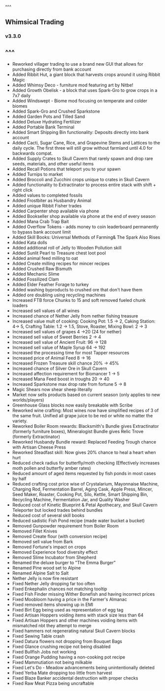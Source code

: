 ^^^
## Whimsical Trading
### v3.3.0
^^^
--- 
- Reworked villager trading to use a brand new GUI that allows for purchasing directly from bank account
- Added Ribbit Hut, a giant block that harvests crops around it using Ribbit Magic
- Added Whimsy Deco - furniture mod featuring art by Nitbe!
- Added Growth Obelisk - a block that uses Spark-Gro to grow crops in a 7x7 daily
- Added Windswept - Biome mod focusing on temperate and colder biomes
- Added Spark-Gro and Crushed Sparkstone
- Added Garden Pots and Tilled Sand 
- Added Deluxe Hydrating Fertilizer
- Added Portable Bank Terminal
- Added Smart Shipping Bin functionality: Deposits directly into bank account
- Added Cacti, Sugar Cane, Rice, and Grapevine Stems and Lattices to the daily cycle. The first three will still grow without farmland until 4.0 for backwards compat.
- Added Supply Crates to Skull Cavern that rarely spawn and drop rare seeds, materials, and other useful items
- Added Recall Potions that teleport you to your spawn
- Added Turnips to market
- Added Broccoli and Zucchini crops unique to crates in Skull Cavern
- Added functionality to Extractinator to process entire stack with shift + right click
- Added values to completed fossils
- Added Frostbiter as Husbandry Animal
- Added unique Ribbit Fisher trades
- Added Carpenter shop available via phone
- Added Bookseller shop available via phone at the end of every season
- Added Mana Crab Trap Bait
- Added Overflow Tokens - adds money to coin leaderboard permanently to bypass bank account limit
- Added Skill Books: Universal Methods of Farming& The Spark Also Rises
- Added Kata dolls
- Added additional roll of Jelly to Wooden Pollution skill
- Added Sunlit Pearl to Treasure chest loot pool
- Added animal feed milling to oat
- Added Create milling recipes for mincer recipes
- Added Crushed Raw Bismuth
- Added Mechanic Slime
- Added Fossilized Clam
- Added Elder Feather Forage to turkey
- Added washing byproducts to crushed ore that don't have them
- Added ore doubling using recycling machines
- Increased FTB force Chunks to 15 and soft removed fueled chunk loaders
- Increased sell values of all wines
- Increased chance of Nether Jelly from nether fishing treasure
- Increased value mult of cooking: Cooking Pot: 1.5 -> 2, Caking Station: 4-> 5, Crafting Table: 1.2 -> 1.5, Stove, Roaster, Mixing Bowl: 2 -> 3
- Increased sell values of grapes 4 ->20 (24 for nether)
- Increased sell value of Sweet Berries 2 -> 4
- Increased sell value of Ancient Fruit: 96 -> 128
- Increased sell value of Maple Syrup 64 -> 192
- Increased the processing time for most Tapper resources 
- Increased price of Animal Feed 8 -> 16
- Increased Frozen Treasure skill chance 20% -> 45%
- Increased chance of Silver Ore in Skull Cavern
- Increased affection requirement for Biomancer 1 -> 5
- Increased Mana Feed boost in troughs 20 -> 40
- Increased Sparkstone max drop rate from fortune 5 -> 8
- Magic Shears now shear sheep literally
- Market now sells products based on current season (only applies to new worlds/players)
- Greenhouse Glass blocks now easily breakable with Scribe
- Reworked wine crafting: Most wines now have simplified recipes of 3 of the same fruit. Unified all grape juice to be red or white no matter the variety.
- Reworked Boiler Room rewards: Blacksmith's Bundle gives Extractinator (formerly furniture boxes), Mineralogist Bundle gives Relic Trove (formerly Extractinator)
- Reworked Husbandy Bundle reward: Replaced Feeding Trough chance with Artisan Cheese Press
- Reworked Steadfast skill: Now gives 20% chance to heal a heart when hurt
- Reduced check radius for butterfly/moth checking (Effectively increases moth pollen and butterfly amber rates)
- Reduced amount of aged items requested by fish ponds in most cases by half
- Reduced crafting cost price wise of Crystalarium, Mayonnaise Machine, Charging Rod, Fermentation Barrel, Aging Cask, Apple Press, Mincer, Seed Maker, Roaster, Cooking Pot, Silo, Kettle, Smart Shipping Bin, Recycling Machine, Fermentation Jar, and Quality Washer
- Reduced cost of Kinetic Blueprint & Petal Apothecary, and Skull Cavern Teleporter but locked trades behind bundles
- Reduced cost of several skill books
- Reduced sadistic Fish Pond recipe (made water bucket a bucket)
- Removed Gunpowder requirement from Boiler Room
- Removed Fillet Knives
- Removed Create flour (with conversion recipe)
- Removed sell value from Bark
- Removed Fortune's impact on crops
- Removed Experience food diversity effect
- Removed Slime Incubator from Shepherd
- Renamed the deluxe burger to "The Emma Burger"
- Renamed Pine wood set to Alpine
- Renamed Alpine Salt to Salt
- Nether Jelly is now fire resistant
- Fixed Nether Jelly dropping far too often 
- Fixed Enkephalin chances not matching tooltip
- Fixed Fish Finder missing Wither Bonefish and having incorrect prices
- Fixed Moobloom having a price in the Farmer's Almanac
- Fixed removed items showing up in EMI
- Fixed Birt Egg being used as representation of egg tag
- Fixed Artisan Hoppers voiding items with stack size less than 64
- Fixed Artisan Hoppers and other machines voiding items with mismatched nbt they attempt to merge
- Fixed hammers not regenerating natural Skull Cavern blocks
- Fixed Sewing Table crash
- Fixed Datura flowers not dropping from Bouquet Bags
- Fixed Glance crushing recipe not being disabled
- Fixed Bullfish Jobs not working
- Fixed Orange Pudding having a non-cooking pot recipe
- Fixed Mammutiation not being milkable
- Fixed Let's Do - Meadow advancements being unintentionally deleted
- Fixed Yerba Mate dropping too little from harvest
- Fixed Blaze Banker accidental destruction with proper checks
- Fixed Raw Meat Pizza being uncraftable